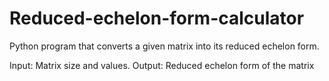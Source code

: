 # Reduced-echelon-form-calculator
Python program that converts a given matrix into its reduced echelon form.

Input: Matrix size and values.
Output: Reduced echelon form of the matrix